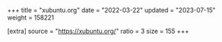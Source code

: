 +++
title = "xubuntu.org"
date = "2022-03-22"
updated = "2023-07-15"
weight = 158221

[extra]
source = "https://xubuntu.org/"
ratio = 3
size = 155
+++
